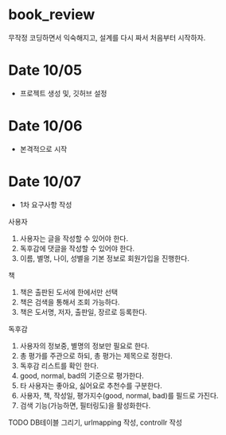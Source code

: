 # book_review

무작정 코딩하면서 익숙해지고, 설계를 다시 짜서 처음부터 시작하자.

# Date 10/05
* 프로젝트 생성 및, 깃허브 설정

# Date 10/06
* 본격적으로 시작

# Date 10/07
* 1차 요구사항 작성

사용자
1. 사용자는 글을 작성할 수 있어야 한다.
2. 독후감에 댓글을 작성할 수 있어야 한다.
3. 이름, 별명, 나이, 성별을 기본 정보로 회원가입을 진행한다.

책
1. 책은 출판된 도서에 한에서만 선택
2. 책은 검색을 통해서 조회 가능하다.
3. 책은 도서명, 저자, 출판일, 장르로 등록한다.

독후감
1. 사용자의 정보중, 별명의 정보만 필요로 한다.
2. 총 평가를 주관으로 하되, 총 평가는 제목으로 정한다.
3. 독후감 리스트를 확인 한다.
4. good, normal, bad의 기준으로 평가한다.
5. 타 사용자는 좋아요, 싫어요로 추천수를 구분한다.
5. 사용자, 책, 작성일, 평가지수(good, normal, bad)를 필드로 가진다.
6. 검색 기능(가능하면, 필터링도)을 활성화한다.

TODO DB테이블 그리기, urlmapping 작성, controllr 작성




